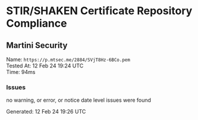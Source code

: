 # STIR/SHAKEN Certificate Repository Compliance

## Martini Security

Name: `https://p.mtsec.me/2884/SVjT8Hz-6BCo.pem`\
Tested At: 12 Feb 24 19:24 UTC\
Time: 94ms

### Issues

no warning, or error, or notice date level issues were found

Generated: 12 Feb 24 19:26 UTC